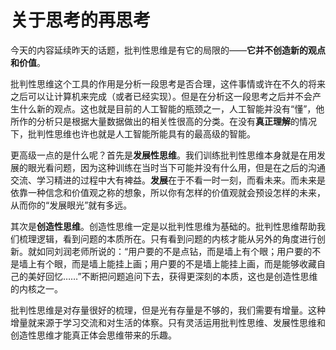 # 关于思考的再思考

今天的内容延续昨天的话题，批判性思维是有它的局限的——**它并不创造新的观点和价值**。

批判性思维这个工具的作用是分析一段思考是否合理，这件事情或许在不久的将来之后可以让计算机来完成（或者已经实现）。但是在分析这一段思考之后并不会产生什么新的观点。这也就是目前的人工智能的瓶颈之一，人工智能并没有“懂”，他所作的分析只是根据大量数据做出的相关性很高的分类。在没有**真正理解**的情况下，批判性思维也许也就是人工智能所能具有的最高级的智能。

更高级一点的是什么呢？首先是**发展性思维**。我们训练批判性思维本身就是在用发展的眼光看问题，因为这种训练在当时当下可能并没有什么用，但是在之后的沟通交流、学习精进的过程中大有裨益。**发展**在于不看一时一刻，而看未来。而未来是依靠一种信念和价值观之称的想象，所以你有怎样的价值观就会预设怎样的未来，从而你的“发展眼光”就有多远。

其次是**创造性思维**。创造性思维一定是以批判性思维为基础的。批判性思维帮助我们梳理逻辑，看到问题的本质所在。只有看到问题的内核才能从另外的角度进行创新。就如同刘润老师所说的：“用户要的不是点钻，而是墙上有个眼；用户要的不是墙上有个眼，而是墙上能挂上画；用户要的不是墙上能挂上画，而是能够收藏自己的美好回忆……”不断把问题追问下去，获得更深刻的本质，这也是创造性思维的内核之一。

批判性思维是对存量很好的梳理，但是光有存量是不够的，我们需要有增量。这种增量就来源于学习交流和对生活的体察。只有灵活运用批判性思维、发展性思维和创造性思维才能真正体会思维带来的乐趣。